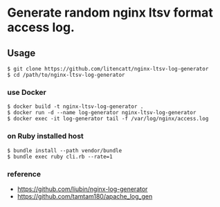 # Generate random nginx ltsv format access log.

## Usage
```
$ git clone https://github.com/litencatt/nginx-ltsv-log-generator
$ cd /path/to/nginx-ltsv-log-generator
```
### use Docker
```
$ docker build -t nginx-ltsv-log-generator .
$ docker run -d --name log-generator nginx-ltsv-log-generator
$ docker exec -it log-generator tail -f /var/log/nginx/access.log
```

### on Ruby installed host
```
$ bundle install --path vendor/bundle
$ bundle exec ruby cli.rb --rate=1
```

### reference
- https://github.com/liubin/nginx-log-generator
- https://github.com/tamtam180/apache_log_gen
